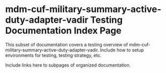 # mdm-cuf-military-summary-active-duty-adapter-vadir Testing Documentation Index Page

This subset of documentation covers a testing overview of mdm-cuf-military-summary-active-duty-adapter-vadir.  Include how to setup environments for testing, testing strategy, etc.

Include links here to subpages of organized documentation.